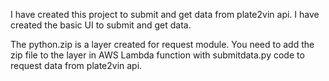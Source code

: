 I have created this project to submit and get data from plate2vin api. I have created the basic UI to submit and get data.

The python.zip is a layer created for request module. You need to add the zip file to the layer in AWS Lambda function with submitdata.py code to request data from plate2vin api.
